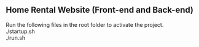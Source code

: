 ## Home Rental Website (Front-end and Back-end)
Run the following files in the root folder to activate the project.  
./startup.sh  
./run.sh  

